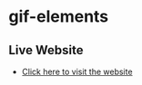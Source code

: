 # gif-elements

## Live Website

- [Click here to visit the website](https://gif-elements.vercel.app/)
